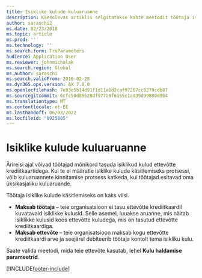 ```yaml
---
title: Isiklike kulude kuluaruanne
description: Käesolevas artiklis selgitatakse kahte meetodit töötaja isiklike kulude Microsoft Dynamics käsitlemiseks 365 Finance'is.
author: saraschi2
ms.date: 02/23/2018
ms.topic: article
ms.prod: ''
ms.technology: ''
ms.search.form: TrvParameters
audience: Application User
ms.reviewer: johnmichalak
ms.search.region: Global
ms.author: saraschi
ms.search.validFrom: 2016-02-28
ms.dyn365.ops.version: AX 7.0.0
ms.openlocfilehash: 7e83e5b14d91f1d11e1d2caf97207cc8279cdb87
ms.sourcegitcommit: 6cfc50d89528df977a8f6a55c1ad39d99800d9b4
ms.translationtype: MT
ms.contentlocale: et-EE
ms.lasthandoff: 06/03/2022
ms.locfileid: "8925805"
---
```

# <a name="personal-expenses-on-an-expense-report"></a>Isiklike kulude kuluaruanne

Ärireisi ajal võivad töötajad mõnikord tasuda isiklikud kulud ettevõtte krediitkaartidega. Kui te ei määratle isiklike kulude käsitlemiseks protsessi, võib kuluaruannete kinnitamise protsess katkeda, kui töötajad esitavad oma üksikasjaliku kuluaruande. 

Töötaja isiklike kulude käsitlemiseks on kaks viisi.

- **Maksab töötaja** – teie organisatsioon ei tasu ettevõtte krediitkaardil kuvatavaid isiklikke kulusid. Selle asemel, luuakse aruanne, mis näitab isiklikke kulusid koos ettevõtte kuludega, mis on tasutud ettevõtte krediitkaardiga.
- **Maksab ettevõte** – teie organisatsioon maksab kogu ettevõtte krediitkaardi arve ja seejärel debiteerib töötaja kontolt tema isikliku kulu.

Saate valida meetodi, mida teie ettevõte kasutab, lehel **Kulu haldamise parameetrid**.


[!INCLUDE[footer-include](../includes/footer-banner.md)]